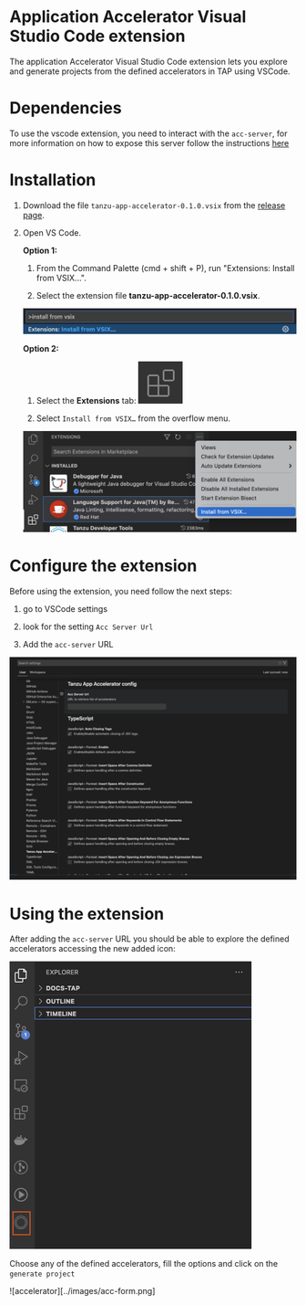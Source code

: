 # Application Accelerator Visual Studio Code extension
The application Accelerator Visual Studio Code extension lets you explore and generate projects 
from the defined accelerators in TAP using VSCode. 

# Dependencies
To use the vscode extension, you need to interact with the `acc-server`, for more 
information on how to expose this server follow the instructions [here](./acc-cli.md#server-api-connections)

# Installation

1. Download the file `tanzu-app-accelerator-0.1.0.vsix` from the [release page](https://github.com/pivotal/acc-ide/releases/tag/0.1.0).

1. Open VS Code.

    **Option 1:**
     
    1. From the Command Palette (cmd + shift + P), run "Extensions: Install from VSIX...".
    
    1. Select the extension file **tanzu-app-accelerator-0.1.0.vsix**.
    
    ![Command palette open showing text Extensions: INSTALL FROM VSIX...](../images/vscode-install1.png)
    
    **Option 2:**
    
    1. Select the **Extensions** tab: ![The extensions tab icon which is a square cut in fourths with the top-right fourth moved away from the other three](../images/vscode-install2.png)
    
    1. Select `Install from VSIX…` from the overflow menu.
    
    ![The VS Code interface showing the extensions tab open, the overflow menu in the extensions tab open, and the "Install from VSIX..." option highlighted](../images/vscode-install3.png)

# Configure the extension 

Before using the extension, you need follow the next steps:

1. go to VSCode settings

2. look for the setting `Acc Server Url`    

3. Add the `acc-server` URL

![Setting](../images/acc-server-config.png)

# Using the extension

After adding the `acc-server` URL you should be able to explore the defined accelerators
accessing the new added icon:

![extension](../images/app-accelerators-vscode-icon.png)

Choose any of the defined accelerators, fill the options and click on the `generate project`

![accelerator][../images/acc-form.png]